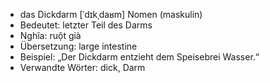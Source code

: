 - das Dickdarm [ˈdɪkˌdaʁm]	Nomen (maskulin)
- Bedeutet: letzter Teil des Darms
- Nghĩa: ruột già
- Übersetzung: large intestine
- Beispiel: „Der Dickdarm entzieht dem Speisebrei Wasser.“
- Verwandte Wörter: dick, Darm